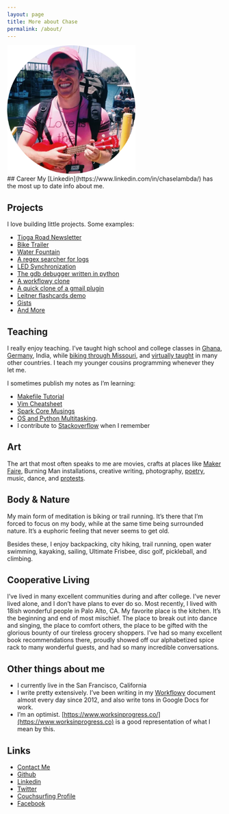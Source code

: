 ```yaml
---
layout: page
title: More about Chase
permalink: /about/
---
```


<div class='center-pic'>
<img src='/assets/chase-uke.webp' width="300px">
</div>
## Career
My [Linkedin](https://www.linkedin.com/in/chaselambda/) has the most up to date info about me.

<!--## Geography Trotting-->
<!--My family is from South Africa, which is where I lived until moving to the US around the age of 5. After staying in Minnesota for a year, my family moved to Austin. I then moved to Boston for 4 years, after which I moved to Palo Alto. I spent about 8 years there and now live in San Francisco.-->

## Projects

I love building little projects. Some examples:


- [Tioga Road Newsletter](https://istiogaopen.com/)
- [Bike Trailer](https://www.instructables.com/Bike-Trailer-for-Towing-Adults/)
- [Water Fountain](https://www.instructables.com/Teapot-and-Mason-Jar-Fountain/)
- [A regex searcher for logs](https://github.com/theicfire/logregex)
- [LED Synchronization](https://github.com/theicfire/led_sync/tree/master/led_hat)
- [The gdb debugger written in python](https://github.com/theicfire/pygdb)
- [A workflowy clone](https://github.com/theicfire/bearings)
- [A quick clone of a gmail plugin](https://github.com/theicfire/hide-gmail)
- [Leitner flashcards demo](https://cardcram.com/)
- [Gists](https://chaselambda.com/gists)
- [And More](https://blog.chaselambda.com/2014/12/21/hacker-school-projects.html)

## Teaching

I really enjoy teaching. I’ve taught high school and college classes in [Ghana](https://gsl.mit.edu/overview), [Germany](https://misti.mit.edu/), India, while [biking through Missouri](https://www.mitspokes.com/), and [virtually taught](https://codeinplace.stanford.edu/) in many other countries. I teach my younger cousins programming whenever they let me.

I sometimes publish my notes as I’m learning:

- [Makefile Tutorial](https://makefiletutorial.com/)
- [Vim Cheatsheet](https://vimsheet.com/)
- [Spark Core Musings](https://workflowy.com/s/3xNEHQiNHX)
- [OS and Python Multitasking](https://workflowy.com/s/gjCtxehupm).
- I contribute to [Stackoverflow](https://stackoverflow.com/users/1394731/theicfire) when I remember

## Art

The art that most often speaks to me are movies, crafts at places like [Maker Faire](https://makerfaire.com/), Burning Man installations, creative writing, photography, [poetry](https://www.youtube.com/watch?v=ATC5OGh3adg), music, dance, and [protests](https://en.wikipedia.org/wiki/Art_of_the_2019%E2%80%932020_Hong_Kong_protests).

## Body & Nature

My main form of meditation is biking or trail running. It’s there that I’m forced to focus on my body, while at the same time being surrounded nature. It’s a euphoric feeling that never seems to get old.

Besides these, I enjoy backpacking, city hiking, trail running, open water swimming, kayaking, sailing, Ultimate Frisbee, disc golf, pickleball, and climbing.

## Cooperative Living

I’ve lived in many excellent communities during and after college. I’ve never lived alone, and I don’t have plans to ever do so. Most recently, I lived with 18ish wonderful people in Palo Alto, CA. My favorite place is the kitchen. It’s the beginning and end of most mischief. The place to break out into dance and singing, the place to comfort others, the place to be gifted with the glorious bounty of our tireless grocery shoppers. I’ve had so many excellent book recommendations there, proudly showed off our alphabetized spice rack to many wonderful guests, and had so many incredible conversations.

## Other things about me

- I currently live in the San Francisco, California
- I write pretty extensively. I’ve been writing in my [Workflowy](https://workflowy.com/) document almost every day since 2012, and also write tons in Google Docs for work.
- I’m an optimist. [https://www.worksinprogress.co/](https://www.worksinprogress.co) is a good representation of what I mean by this.

## Links
- [Contact Me](/contact)
- [Github](https://github.com/theicfire)
- [Linkedin](https://www.linkedin.com/in/chaselambda/)
- [Twitter](https://twitter.com/chaselambda)
- [Couchsurfing Profile](https://www.couchsurfing.com/people/theicfire)
- [Facebook](https://www.facebook.com/chaselambda)
